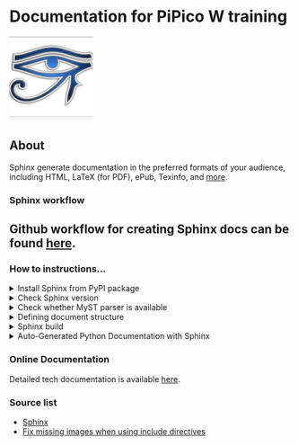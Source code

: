 # Documentation for PiPico W training

![Sphinx Logo](https://github.com/ikostan/pico/blob/master/img/sphinxdoclogo.png)

## About

Sphinx generate documentation in the preferred formats of your audience,
including HTML, LaTeX (for PDF), ePub, Texinfo, and [more](https://www.sphinx-doc.org/en/master/index.html#).

### Sphinx workflow

Github workflow for creating Sphinx docs can be found [here](https://github.com/ikostan/pico/blob/master/.github/workflows/sphinx_docs.yml).
---
### How to instructions...

<details>
  <summary>Install Sphinx from PyPI package</summary>
<br>
Sphinx packages are published on the Python Package Index (PyPI).
The preferred tool for installing packages from PyPI is pip, which is
included in all modern versions of Python.

1. Open CMD
2. Run:

```bash
 python -m pip install -U sphinx
 python -m pip install sphinx_rtd_theme
 python -m pip install --upgrade myst-parser
 python -m pip install commonmark
 python -m pip install docutils
```
</details>

<details>
  <summary>Check Sphinx version</summary>
<br>
1. Open CMD
2. Run:

```bash
sphinx-build --version
sphinx-quickstart --version
```
</details>

<details>
  <summary>Check whether MyST parser is available</summary>
<br>
1. Open CMD
2. Run: 

```bash
python -c "import myst_parser"
```
</details>

<details>
  <summary>Defining document structure</summary>
<br>
Sphinx comes with a script called sphinx-quickstart that sets up a source
directory and creates a default conf.py with the most useful configuration
values from a few questions it asks you.

1. Open CMD:
2. Run:

```bash
sphinx-quickstart
```
</details>

<details>
  <summary>Sphinx build</summary>
<br>
1. Open CMD
2. Run:

```bash
sphinx-build docs docs/_build --verbose
```
</details>

<details>
  <summary>Auto-Generated Python Documentation with Sphinx</summary>
<br>
Step by step:

- Open CMD
- Go to `docs` directory
- Run:

```bash 
make clean
```

- Run: 

```bash
sphinx-apidoc -F -P -o . ..
```

- Add doc files name into relevant doc rst file
- Run: 

```bash
make html
```
</details>

### Online Documentation

Detailed tech documentation is available [here](https://ikostan.github.io/pico/).

### Source list

- [Sphinx](https://www.sphinx-doc.org/en/master/index.html)
- [Fix missing images when using include directives](https://stackoverflow.com/questions/50261137/docs-missing-images-when-using-include-directives-rst-sphinx)
